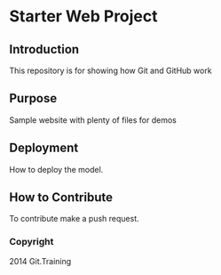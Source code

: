 # Starter Web Project

## Introduction

This repository is for showing how Git and GitHub work

## Purpose

Sample website with plenty of files for demos

## Deployment

How to deploy the model.

## How to Contribute

To contribute make a push request.

### Copyright

2014 Git.Training